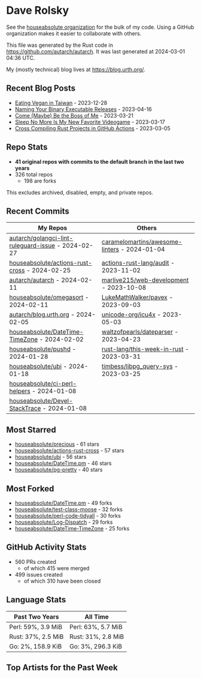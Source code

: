 
# Dave Rolsky

See the [houseabsolute organization](https://github.com/houseabsolute) for the
bulk of my code. Using a GitHub organization makes it easier to collaborate
with others.

This file was generated by the Rust code in
https://github.com/autarch/autarch. It was last generated at 2024-03-01 04:36 UTC.

My (mostly technical) blog lives at https://blog.urth.org/.

## Recent Blog Posts

- [Eating Vegan in Taiwan](https://blog.urth.org/2023/12/28/eating-vegan-in-taiwan/) - 2023-12-28
- [Naming Your Binary Executable Releases](https://blog.urth.org/2023/04/16/naming-your-binary-executable-releases/) - 2023-04-16
- [Come (Maybe) Be the Boss of Me](https://blog.urth.org/2023/03/21/come-maybe-be-the-boss-of-me/) - 2023-03-21
- [Sleep No More Is My New Favorite Videogame](https://blog.urth.org/2023/03/17/sleep-no-more-is-my-new-favorite-videogame/) - 2023-03-17
- [Cross Compiling Rust Projects in GitHub Actions](https://blog.urth.org/2023/03/05/cross-compiling-rust-projects-in-github-actions/) - 2023-03-05


## Repo Stats
- **41 original repos with commits to the default branch in the last two years**
- 326 total repos
  - 198 are forks

This excludes archived, disabled, empty, and private repos.

## Recent Commits
| My Repos | Others |
|----------|--------|
| [autarch/golangci-lint-ruleguard-issue](https://github.com/autarch/golangci-lint-ruleguard-issue) - 2024-02-27              | [caramelomartins/awesome-linters](https://github.com/caramelomartins/awesome-linters) - 2024-01-04                |
| [houseabsolute/actions-rust-cross](https://github.com/houseabsolute/actions-rust-cross) - 2024-02-25              | [actions-rust-lang/audit](https://github.com/actions-rust-lang/audit) - 2023-11-02                |
| [autarch/autarch](https://github.com/autarch/autarch) - 2024-02-11              | [marlive215/web-development](https://github.com/marlive215/web-development) - 2023-10-08                |
| [houseabsolute/omegasort](https://github.com/houseabsolute/omegasort) - 2024-02-11              | [LukeMathWalker/pavex](https://github.com/LukeMathWalker/pavex) - 2023-09-03                |
| [autarch/blog.urth.org](https://github.com/autarch/blog.urth.org) - 2024-02-05              | [unicode-org/icu4x](https://github.com/unicode-org/icu4x) - 2023-05-03                |
| [houseabsolute/DateTime-TimeZone](https://github.com/houseabsolute/DateTime-TimeZone) - 2024-02-02              | [waltzofpearls/dateparser](https://github.com/waltzofpearls/dateparser) - 2023-04-23                |
| [houseabsolute/pushd](https://github.com/houseabsolute/pushd) - 2024-01-28              | [rust-lang/this-week-in-rust](https://github.com/rust-lang/this-week-in-rust) - 2023-03-31                |
| [houseabsolute/ubi](https://github.com/houseabsolute/ubi) - 2024-01-18              | [timbess/libpg_query-sys](https://github.com/timbess/libpg_query-sys) - 2023-03-25                |
| [houseabsolute/ci-perl-helpers](https://github.com/houseabsolute/ci-perl-helpers) - 2024-01-08              |                 |
| [houseabsolute/Devel-StackTrace](https://github.com/houseabsolute/Devel-StackTrace) - 2024-01-08              |                 |


## Most Starred
- [houseabsolute/precious](https://github.com/houseabsolute/precious) - 61 stars
- [houseabsolute/actions-rust-cross](https://github.com/houseabsolute/actions-rust-cross) - 57 stars
- [houseabsolute/ubi](https://github.com/houseabsolute/ubi) - 56 stars
- [houseabsolute/DateTime.pm](https://github.com/houseabsolute/DateTime.pm) - 46 stars
- [houseabsolute/pg-pretty](https://github.com/houseabsolute/pg-pretty) - 40 stars


## Most Forked
- [houseabsolute/DateTime.pm](https://github.com/houseabsolute/DateTime.pm) - 49 forks
- [houseabsolute/test-class-moose](https://github.com/houseabsolute/test-class-moose) - 32 forks
- [houseabsolute/perl-code-tidyall](https://github.com/houseabsolute/perl-code-tidyall) - 30 forks
- [houseabsolute/Log-Dispatch](https://github.com/houseabsolute/Log-Dispatch) - 29 forks
- [houseabsolute/DateTime-TimeZone](https://github.com/houseabsolute/DateTime-TimeZone) - 25 forks


## GitHub Activity Stats
- 560 PRs created
  - of which 415 were merged
- 499 issues created
  - of which 310 have been closed

## Language Stats
| Past Two Years        | All Time                |
|-----------------------|-------------------------|
| Perl: 59%, 3.9 MiB              | Perl: 63%, 5.7 MiB                |
| Rust: 37%, 2.5 MiB              | Rust: 31%, 2.8 MiB                |
| Go: 2%, 158.9 KiB              | Go: 3%, 296.3 KiB                |


## Top Artists for the Past Week

